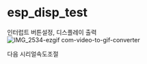 # esp_disp_test
인터럽트 버튼설정, 디스플레이 출력
![IMG_2534-ezgif com-video-to-gif-converter](https://github.com/user-attachments/assets/80a806d0-c194-4471-aaca-28feb4c7a818)

다음 시리얼속도조절